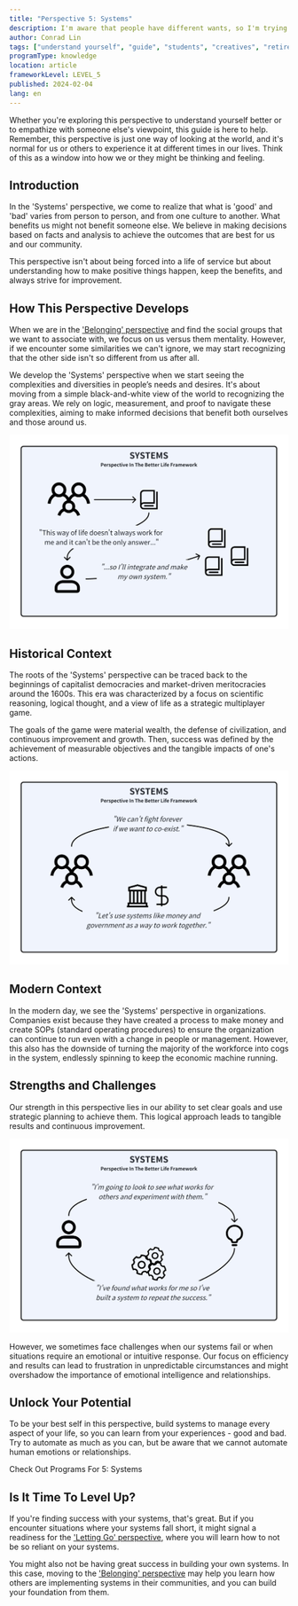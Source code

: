 ```yaml
---
title: "Perspective 5: Systems"
description: I'm aware that people have different wants, so I'm trying to create a system that would help everyone get what they want.
author: Conrad Lin
tags: ["understand yourself", "guide", "students", "creatives", "retirees"]
programType: knowledge
location: article
frameworkLevel: LEVEL_5
published: 2024-02-04
lang: en
---
```


<InfoBanner shouldCenter emoji=":bulb:">
  Whether you're exploring this perspective to understand yourself better or to empathize with someone else's viewpoint, this guide is here to help. Remember, this perspective is just one way of looking at the world, and it's normal for us or others to experience it at different times in our lives. Think of this as a window into how we or they might be thinking and feeling.
</InfoBanner>

## Introduction

In the 'Systems' perspective, we come to realize that what is 'good' and 'bad' varies from person to person, and from one culture to another. What benefits us might not benefit someone else. We believe in making decisions based on facts and analysis to achieve the outcomes that are best for us and our community.

This perspective isn't about being forced into a life of service but about understanding how to make positive things happen, keep the benefits, and always strive for improvement.

## How This Perspective Develops

When we are in the ['Belonging' perspective](/unlock-your-potential/programs/guide-4) and find the social groups that we want to associate with, we focus on us versus them mentality. However, if we encounter some similarities we can't ignore, we may start recognizing that the other side isn't so different from us after all. 

We develop the 'Systems' perspective when we start seeing the complexities and diversities in people’s needs and desires. It's about moving from a simple black-and-white view of the world to recognizing the gray areas. We rely on logic, measurement, and proof to navigate these complexities, aiming to make informed decisions that benefit both ourselves and those around us.

![Image](../../../../framework/5_a.jpg)

## Historical Context

The roots of the 'Systems' perspective can be traced back to the beginnings of capitalist democracies and market-driven meritocracies around the 1600s. This era was characterized by a focus on scientific reasoning, logical thought, and a view of life as a strategic multiplayer game.

The goals of the game were material wealth, the defense of civilization, and continuous improvement and growth. Then, success was defined by the achievement of measurable objectives and the tangible impacts of one's actions.  

![Image](../../../../framework/5_c.jpg)

## Modern Context

In the modern day, we see the 'Systems' perspective in organizations. Companies exist because they have created a process to make money and create SOPs (standard operating procedures) to ensure the organization can continue to run even with a change in people or management. However, this also has the downside of turning the majority of the workforce into cogs in the system, endlessly spinning to keep the economic machine running.

## Strengths and Challenges

Our strength in this perspective lies in our ability to set clear goals and use strategic planning to achieve them. This logical approach leads to tangible results and continuous improvement.

![Image](../../../../framework/5_b.jpg)

However, we sometimes face challenges when our systems fail or when situations require an emotional or intuitive response. Our focus on efficiency and results can lead to frustration in unpredictable circumstances and might overshadow the importance of emotional intelligence and relationships.

## Unlock Your Potential

To be your best self in this perspective, build systems to manage every aspect of your life, so you can learn from your experiences - good and bad. Try to automate as much as you can, but be aware that we cannot automate human emotions or relationships.

<ButtonLink to="/unlock-your-potential/programs?filters=LEVEL_5">Check Out Programs For 5: Systems</ButtonLink>

## Is It Time To Level Up?

If you're finding success with your systems, that's great. But if you encounter situations where your systems fall short, it might signal a readiness for the ['Letting Go' perspective](/unlock-your-potential/programs/guide-6), where you will learn how to not be so reliant on your systems.

You might also not be having great success in building your own systems. In this case, moving to the ['Belonging' perspective](/unlock-your-potential/programs/guide-4) may help you learn how others are implementing systems in their communities, and you can build your foundation from them.